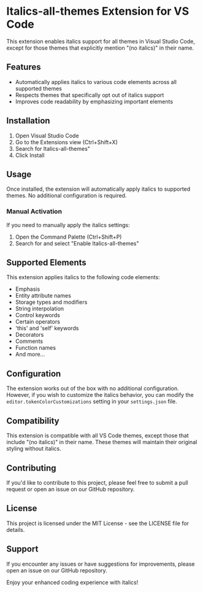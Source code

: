 # Italics-all-themes Extension for VS Code

This extension enables italics support for all themes in Visual Studio Code, except for those themes that explicitly mention "(no italics)" in their name.

## Features

- Automatically applies italics to various code elements across all supported themes
- Respects themes that specifically opt out of italics support
- Improves code readability by emphasizing important elements

## Installation

1. Open Visual Studio Code
2. Go to the Extensions view (Ctrl+Shift+X)
3. Search for Italics-all-themes"
4. Click Install

## Usage

Once installed, the extension will automatically apply italics to supported themes. No additional configuration is required.

### Manual Activation

If you need to manually apply the italics settings:

1. Open the Command Palette (Ctrl+Shift+P)
2. Search for and select "Enable Italics-all-themes"

## Supported Elements

This extension applies italics to the following code elements:

- Emphasis
- Entity attribute names
- Storage types and modifiers
- String interpolation
- Control keywords
- Certain operators
- 'this' and 'self' keywords
- Decorators
- Comments
- Function names
- And more...

## Configuration

The extension works out of the box with no additional configuration. However, if you wish to customize the italics behavior, you can modify the `editor.tokenColorCustomizations` setting in your `settings.json` file.

## Compatibility

This extension is compatible with all VS Code themes, except those that include "(no italics)" in their name. These themes will maintain their original styling without italics.

## Contributing

If you'd like to contribute to this project, please feel free to submit a pull request or open an issue on our GitHub repository.

## License

This project is licensed under the MIT License - see the LICENSE file for details.

## Support

If you encounter any issues or have suggestions for improvements, please open an issue on our GitHub repository.

Enjoy your enhanced coding experience with italics!